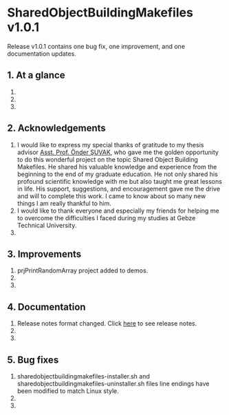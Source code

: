 # SharedObjectBuildingMakefiles v1.0.1

Release v1.0.1 contains one bug fix, one improvement, and one documentation updates.

## 1. At a glance

1. 
2. 
3. 

## 2. Acknowledgements

1. I would like to express my special thanks of gratitude to my thesis advisor [Asst. Prof. Önder ŞUVAK](https://github.com/osuvak), who gave me the golden opportunity to do this wonderful project on the topic Shared Object Building Makefiles. He shared his valuable knowledge and experience from the beginning to the end of my graduate education. He not only shared his profound scientific knowledge with me but also taught me great lessons in life. His support, suggestions, and encouragement gave me the drive and will to complete this work. I came to know about so many new things I am really thankful to him.
2. I would like to thank everyone and especially my friends for helping me to overcome the difficulties I faced during my studies at Gebze Technical University.
3. 

## 3. Improvements

1. prjPrintRandomArray project added to demos.
2. 
3. 

## 4. Documentation

1. Release notes format changed. Click [here](https://github.com/ondergormez/SharedObjectBuildingMakefiles/tree/master/Release%20Notes) to see release notes.
2. 
3. 

## 5. Bug fixes

1. sharedobjectbuildingmakefiles-installer.sh and sharedobjectbuildingmakefiles-uninstaller.sh files line endings have been modified to match Linux style.
2. 
3. 

